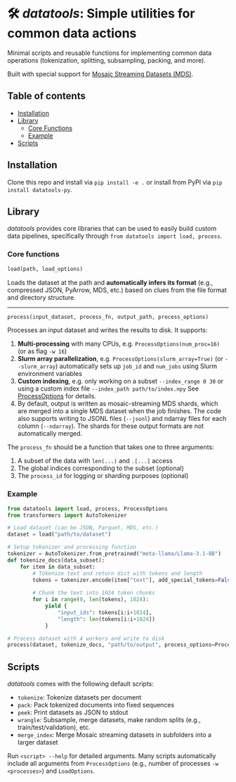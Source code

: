 # 🛠️ *datatools*: Simple utilities for common data actions

Minimal scripts and reusable functions for implementing common data operations (tokenization, splitting, subsampling, packing, and more).

Built with special support for [Mosaic Streaming Datasets (MDS)](https://docs.mosaicml.com/projects/streaming/en/stable/index.html).

## Table of contents
- [Installation](#installation)
- [Library](#library)
  - [Core Functions](#core-functions)
  - [Example](#example)
- [Scripts](#scripts)

## Installation

Clone this repo and install via `pip install -e .` or install from PyPI via `pip install datatools-py`.

## Library

*datatools* provides core libraries that can be used to easily build custom data pipelines, specifically through `from datatools import load, process`.

### Core functions

```python
load(path, load_options)
```
Loads the dataset at the path and **automatically infers its format** (e.g., compressed JSON, PyArrow, MDS, etc.) based on clues from the file format and directory structure.

---

```python
process(input_dataset, process_fn, output_path, process_options)
```
Processes an input dataset and writes the results to disk. It supports:

1. **Multi-processing** with many CPUs, e.g. `ProcessOptions(num_proc=16)` (or as flag `-w 16`)
2. **Slurm array parallelization**, e.g. `ProcessOptions(slurm_array=True)` (or `--slurm_array`) automatically sets up `job_id` and `num_jobs` using Slurm environment variables
3. **Custom indexing**, e.g. only working on a subset `--index_range 0 30` or using a custom index file `--index_path path/to/index.npy`
   See [ProcessOptions](https://github.com/CodeCreator/datatools/blob/main/datatools/process.py#L30) for details.
4. By default, output is written as mosaic-streaming MDS shards, which are merged into a single MDS dataset when the job finishes. The code also supports writing to JSONL files (`--jsonl`) and ndarray files for each column (`--ndarray`). The shards for these output formats are not automatically merged.

The `process_fn` should be a function that takes one to three arguments:
1. A subset of the data with `len(...)` and `.[...]` access
2. The global indices corresponding to the subset (optional)
3. The `process_id` for logging or sharding purposes (optional)

### Example

```python
from datatools import load, process, ProcessOptions
from transformers import AutoTokenizer

# Load dataset (can be JSON, Parquet, MDS, etc.)
dataset = load("path/to/dataset")

# Setup tokenizer and processing function
tokenizer = AutoTokenizer.from_pretrained("meta-llama/Llama-3.1-8B")
def tokenize_docs(data_subset):
    for item in data_subset:
        # Tokenize text and return dict with tokens and length
        tokens = tokenizer.encode(item["text"], add_special_tokens=False)
        
        # Chunk the text into 1024 token chunks
        for i in range(0, len(tokens), 1024):
            yield {
                "input_ids": tokens[i:i+1024],
                "length": len(tokens[i:i+1024])
            }

# Process dataset with 4 workers and write to disk
process(dataset, tokenize_docs, "path/to/output", process_options=ProcessOptions(num_proc=4))
```

## Scripts

*datatools* comes with the following default scripts:

* `tokenize`: Tokenize datasets per document
* `pack`: Pack tokenized documents into fixed sequences
* `peek`: Print datasets as JSON to stdout
* `wrangle`: Subsample, merge datasets, make random splits (e.g., train/test/validation), etc.
* `merge_index`: Merge Mosaic streaming datasets in subfolders into a larger dataset

Run `<script> --help` for detailed arguments. Many scripts automatically include all arguments from `ProcessOptions` (e.g., number of processes `-w <processes>`) and `LoadOptions`.
